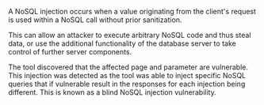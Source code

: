A NoSQL injection occurs when a value originating from the client's
request is used within a NoSQL call without prior sanitization.

This
can allow an attacker to execute arbitrary NoSQL code and thus
steal data, or use the additional functionality of the database server
to take control of further server components.

The tool discovered that
the affected page and parameter are vulnerable. This injection was
detected as the tool was able to inject specific NoSQL queries that if
vulnerable result in the responses for each injection being different.
This is known as a blind NoSQL injection vulnerability.